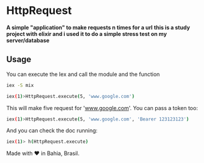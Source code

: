 # HttpRequest

**A simple "application" to make requests n times for a url**
**this is a study project with elixir and i used it to do a simple stress test on my server/database**

## Usage

You can execute the Iex and call the module and the function
```bash
iex -S mix
```
```bash
iex(1)>HttpRequest.execute(5, 'www.google.com')
```
This will make five request for 'www.google.com'.
You can pass a token too:
```bash
iex(1)>HttpRequest.execute(5, 'www.google.com', 'Bearer 123123123')
```
And you can check the doc running:
```bash
iex(1)> h(HttpRequest.execute)
```

Made with ❤ in Bahia, Brasil.
